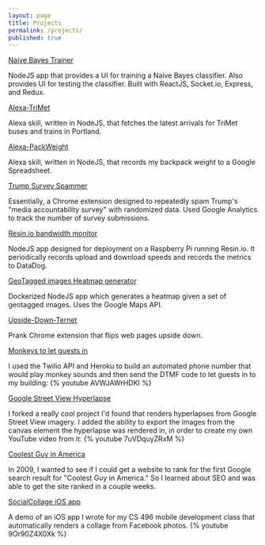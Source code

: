 ```yaml
---
layout: page
title: Projects
permalink: /projects/
published: true
---
```


[Naive Bayes Trainer](https://github.com/davidmerrick/Naive-Bayes-Trainer)

NodeJS app that provides a UI for training a Naive Bayes classifier.
Also provides UI for testing the classifier.
Built with ReactJS, Socket.io, Express, and Redux.

[Alexa-TriMet](https://www.david-merrick.com/2017/04/26/alexa-skill-for-trimet-arrivals/)

Alexa skill, written in NodeJS, that fetches the latest arrivals for TriMet buses and trains in Portland.

[Alexa-PackWeight](https://github.com/davidmerrick/alexa-pack-weight)

Alexa skill, written in NodeJS, that records my backpack weight to a Google Spreadsheet.

[Trump Survey Spammer](https://github.com/davidmerrick/trump-survey-spammer)

Essentially, a Chrome extension designed to repeatedly spam Trump's "media accountability survey"
with randomized data. Used Google Analytics to track the number of survey submissions.

[Resin.io bandwidth monitor](https://github.com/davidmerrick/alexa-pack-weight)

NodeJS app designed for deployment on a Raspberry Pi running Resin.io. 
It periodically records upload and download speeds and records the metrics to DataDog.

[GeoTagged images Heatmap generator](https://www.david-merrick.com/2016/10/30/how-to-generate-heatmaps-from-geotagged-images/)

Dockerized NodeJS app which generates a heatmap given a set of geotagged images.
Uses the Google Maps API.

[Upside-Down-Ternet](https://github.com/davidmerrick/Upside-Down-Ternet)

Prank Chrome extension that flips web pages upside down.

[Monkeys to let guests in](https://www.youtube.com/watch?v=AVWJAWrHDKI)

I used the Twilio API and Heroku to build an automated phone number that would play
monkey sounds and then send the DTMF code to let guests in to my building:
{% youtube AVWJAWrHDKI %}

[Google Street View Hyperlapse](https://github.com/davidmerrick/Street-View-Hyperlapse)

I forked a really cool project I'd found that renders hyperlapses from Google Street View imagery.
I added the ability to export the images from the canvas element the hyperlapse was rendered in, 
in order to create my own YouTube video from it:
{% youtube 7uVDquyZRxM %}

[Coolest Guy in America](https://coolestguyinamerica.com/)

In 2009, I wanted to see if I could get a website to rank for the first Google search result for
"Coolest Guy in America." So I learned about SEO and was able to get the site ranked in a couple weeks.

[SocialCollage iOS app](https://www.youtube.com/watch?v=9Or90Z4X0Xk)

A demo of an iOS app I wrote for my CS 496 mobile development class that automatically renders a collage 
from Facebook photos.
{% youtube 9Or90Z4X0Xk %}